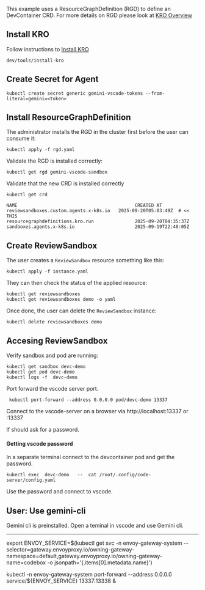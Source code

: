 
This example uses a ResourceGraphDefinition (RGD) to define an DevContainer CRD.
For more details on RGD please look at [KRO Overview](https://kro.run/docs/overview)

## Install KRO

Follow instructions to [Install KRO](https://kro.run/docs/getting-started/Installation)

```
dev/tools/install-kro
```

## Create Secret for Agent

```
kubectl create secret generic gemini-vscode-tokens --from-literal=gemini=<token>
```

## Install ResourceGraphDefinition
The administrator installs the RGD in the cluster first before the user can consume it:

```
kubectl apply -f rgd.yaml
```

Validate the RGD is installed correctly:

```
kubectl get rgd gemini-vscode-sandbox
```

Validate that the new CRD is installed correctly
```
kubectl get crd

NAME                                           CREATED AT
reviewsandboxes.custom.agents.x-k8s.io   2025-09-20T05:03:49Z  # << THIS
resourcegraphdefinitions.kro.run               2025-09-20T04:35:37Z
sandboxes.agents.x-k8s.io                      2025-09-19T22:40:05Z
```

## Create ReviewSandbox

The user creates a `ReviewSandbox` resource something like this:

```
kubectl apply -f instance.yaml
```

They can then check the status of the applied resource:

```
kubectl get reviewsandboxes
kubectl get reviewsandboxes demo -o yaml
```

Once done, the user can delete the `ReviewSandbox` instance:

```
kubectl delete reviewsandboxes demo
```

## Accesing ReviewSandbox

Verify sandbox and pod are running:

```
kubectl get sandbox devc-demo
kubectl get pod devc-demo
kubectl logs -f  devc-demo
```

Port forward the vscode server port.

```
 kubectl port-forward --address 0.0.0.0 pod/devc-demo 13337
```

Connect to the vscode-server on a browser via  http://localhost:13337 or <machine-dns>:13337

If should ask for a password.

#### Getting vscode password

In a separate terminal connect to the devcontainer pod and get the password.

```
kubectl exec  devc-demo   --  cat /root/.config/code-server/config.yaml 
```

Use the password and connect to vscode.

## User: Use gemini-cli

Gemini cli is preinstalled. Open a teminal in vscode and use Gemini cli.


--------

export ENVOY_SERVICE=$(kubectl get svc -n envoy-gateway-system --selector=gateway.envoyproxy.io/owning-gateway-namespace=default,gateway.envoyproxy.io/owning-gateway-name=codebox -o jsonpath='{.items[0].metadata.name}')

kubectl -n envoy-gateway-system port-forward --address 0.0.0.0 service/${ENVOY_SERVICE} 13337:13338 &
